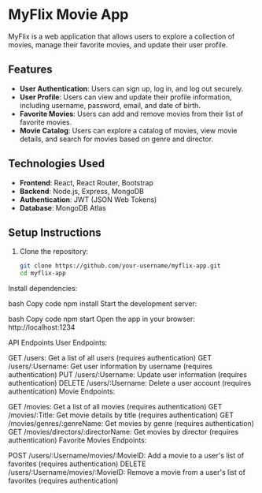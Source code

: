 # MyFlix Movie App

MyFlix is a web application that allows users to explore a collection of movies, manage their favorite movies, and update their user profile.

## Features

- **User Authentication**: Users can sign up, log in, and log out securely.
- **User Profile**: Users can view and update their profile information, including username, password, email, and date of birth.
- **Favorite Movies**: Users can add and remove movies from their list of favorite movies.
- **Movie Catalog**: Users can explore a catalog of movies, view movie details, and search for movies based on genre and director.

## Technologies Used

- **Frontend**: React, React Router, Bootstrap
- **Backend**: Node.js, Express, MongoDB
- **Authentication**: JWT (JSON Web Tokens)
- **Database**: MongoDB Atlas

## Setup Instructions

1. Clone the repository:

   ```bash
   git clone https://github.com/your-username/myflix-app.git
   cd myflix-app
Install dependencies:

bash
Copy code
npm install
Start the development server:

bash
Copy code
npm start
Open the app in your browser: http://localhost:1234

API Endpoints
User Endpoints:

GET /users: Get a list of all users (requires authentication)
GET /users/:Username: Get user information by username (requires authentication)
PUT /users/:Username: Update user information (requires authentication)
DELETE /users/:Username: Delete a user account (requires authentication)
Movie Endpoints:

GET /movies: Get a list of all movies (requires authentication)
GET /movies/:Title: Get movie details by title (requires authentication)
GET /movies/genres/:genreName: Get movies by genre (requires authentication)
GET /movies/directors/:directorName: Get movies by director (requires authentication)
Favorite Movies Endpoints:

POST /users/:Username/movies/:MovieID: Add a movie to a user's list of favorites (requires authentication)
DELETE /users/:Username/movies/:MovieID: Remove a movie from a user's list of favorites (requires authentication)
